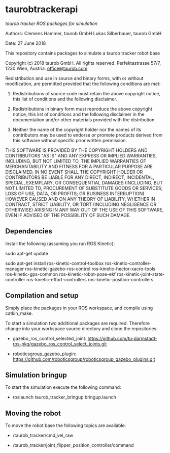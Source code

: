 # taurobtrackerapi

*taurob tracker ROS packages for simulation*

 Authors: 
 Clemens Hammer, taurob GmbH
 Lukas Silberbauer, taurob GmbH

 Date: 27 June 2018

This repository contains packages to simulate a taurob tracker robot base

Copyright (c) 2018 taurob GmbH. All rights reserved.
 Perfektastrasse 57/7, 1230 Wien, Austria. office@taurob.com

Redistribution and use in source and binary forms, with or without modification, are permitted provided that the following conditions are met:

 1. Redistributions of source code must retain the above copyright notice, this list of conditions and the following disclaimer.

 2. Redistributions in binary form must reproduce the above copyright notice, this list of conditions and the following disclaimer in the documentation and/or other materials provided with the distribution.

 3. Neither the name of the copyright holder nor the names of its contributors may be used to endorse or promote products derived from this software without specific prior written permission.

 THIS SOFTWARE IS PROVIDED BY THE COPYRIGHT HOLDERS AND CONTRIBUTORS "AS IS" AND ANY EXPRESS OR IMPLIED WARRANTIES, INCLUDING, BUT NOT LIMITED TO, THE IMPLIED WARRANTIES OF MERCHANTABILITY AND FITNESS FOR A PARTICULAR PURPOSE ARE DISCLAIMED. IN NO EVENT SHALL THE COPYRIGHT HOLDER OR CONTRIBUTORS BE LIABLE FOR ANY DIRECT, INDIRECT, INCIDENTAL, SPECIAL, EXEMPLARY, OR CONSEQUENTIAL DAMAGES (INCLUDING, BUT NOT LIMITED TO, PROCUREMENT OF SUBSTITUTE GOODS OR SERVICES; LOSS OF USE, DATA, OR PROFITS; OR BUSINESS INTERRUPTION) HOWEVER CAUSED AND ON ANY THEORY OF LIABILITY, WHETHER IN CONTRACT, STRICT LIABILITY, OR TORT (INCLUDING NEGLIGENCE OR OTHERWISE) ARISING IN ANY WAY OUT OF THE USE OF THIS SOFTWARE, EVEN IF ADVISED OF THE POSSIBILITY OF SUCH DAMAGE.

## Dependencies

Install the following (assuming you run ROS Kinetic):

sudo apt-get update

sudo apt-get install ros-kinetic-control-toolbox ros-kinetic-controller-manager ros-kinetic-gazebo-ros-control ros-kinetic-hector-xacro-tools ros-kinetic-gps-common ros-kinetic-robot-pose-ekf ros-kinetic-joint-state-controller ros-kinetic-effort-controllers ros-kinetic-position-controllers

## Compilation and setup

Simply place the packages in your ROS workspace, and compile using catkin_make.

To start a simulation two additional packages are required. Therefore change into your workspace source directory and clone the repositories:

 * gazebo_ros_control_selected_joint: https://github.com/tu-darmstadt-ros-pkg/gazebo_ros_control_select_joints.git

 * roboticsgroup_gazebo_plugin: https://github.com/roboticsgroup/roboticsgroup_gazebo_plugins.git


## Simulation bringup

To start the simulation execute the following command:

* roslaunch taurob_tracker_bringup bringup.launch


## Moving the robot

To move the robot base the following topics are available:

* /taurob_tracker/cmd_vel_raw

* /taurob_tracker/joint_flipper_position_controller/command
